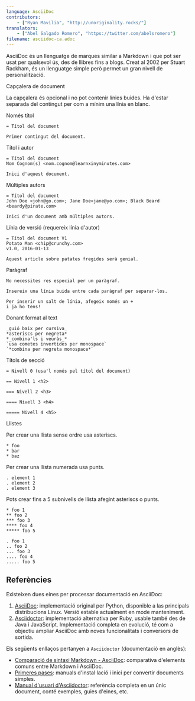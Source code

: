 ```yaml
---
language: AsciiDoc
contributors:
    - ["Ryan Mavilia", "http://unoriginality.rocks/"]
translators:
    - ["Abel Salgado Romero", "https://twitter.com/abelsromero"]
filename: asciidoc-ca.adoc
---
```


AsciiDoc és un llenguatge de marques similar a Markdown i que pot ser usat per qualsevol ús, des de llibres fins a blogs.
Creat al 2002 per Stuart Rackham, és un llenguatge simple però permet un gran nivell de personalització.

Capçalera de document

La capçalera és opcional i no pot contenir línies buides. Ha d'estar separada del contingut per com a mínim una línia en blanc.

Només títol

```
= Títol del document

Primer contingut del document.
```

Títol i autor

```
= Títol del document
Nom Cognom(s) <nom.cognom@learnxinyminutes.com>

Inici d'aquest document.
```

Múltiples autors

```
= Títol del document
John Doe <john@go.com>; Jane Doe<jane@yo.com>; Black Beard <beardy@pirate.com>

Inici d'un document amb múltiples autors.
```

Línia de versió (requereix línia d'autor)

```
= Títol del document V1
Potato Man <chip@crunchy.com>
v1.0, 2016-01-13

Aquest article sobre patates fregides serà genial.
```

Paràgraf

```
No necessites res especial per un paràgraf.

Insereix una línia buida entre cada paràgraf per separar-los.

Per inserir un salt de línia, afegeix només un +
i ja ho tens!
```

Donant format al text

```
_guió baix per cursiva_
*asteriscs per negreta*
*_combina'ls i veuràs_*
`usa cometes invertides per monospace`
`*combina per negreta monospace*`
```

Títols de secció

```
= Nivell 0 (usa'l només pel títol del document)

== Nivell 1 <h2>

=== Nivell 2 <h3>

==== Nivell 3 <h4>

===== Nivell 4 <h5>
```

Llistes

Per crear una llista sense ordre usa asteriscs.

```
* foo
* bar
* baz
```

Per crear una llista numerada usa punts.

```
. element 1
. element 2
. element 3
```

Pots crear fins a 5 subnivells de llista afegint asteriscs o punts.

```
* foo 1
** foo 2
*** foo 3
**** foo 4
***** foo 5

. foo 1
.. foo 2
... foo 3
.... foo 4
..... foo 5
```

## Referències

Existeixen dues eines per processar documentació en AsciiDoc:

1. [AsciiDoc](http://asciidoc.org/): implementació original per Python, disponible a las principals distribucions Linux. Versió estable actualment en mode manteniment.
2. [Asciidoctor](http://asciidoctor.org/): implementació alternativa per Ruby, usable també des de Java i JavaScript. Implementació completa en evolució, té com a objectiu ampliar AsciiDoc amb noves funcionalitats i conversors de sortida.

Els següents enllaços pertanyen a `Asciidoctor` (documentació en anglès):

* [Comparació de sintaxi Markdown - AsciiDoc](http://asciidoctor.org/docs/user-manual/#comparison-by-example): comparativa d'elements comuns entre Markdown i AsciiDoc.
* [Primeres pases](http://asciidoctor.org/docs/#get-started-with-asciidoctor): manuals d'instal·lació i inici per convertir documents simples.
* [Manual d'usuari d'Asciidoctor](http://asciidoctor.org/docs/user-manual/): referència completa en un únic document, conté exemples, guies d'eines, etc.
